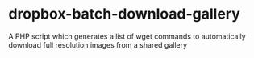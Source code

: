 dropbox-batch-download-gallery
==============================

A PHP script which generates a list of wget commands to automatically download full resolution images from a shared gallery
